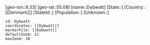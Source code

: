 ﻿---
location: [55.08,9.33]
mapzoom: [7,12] 
mapmarker: city 
type: City
tags:
- geo/City


SpocWebEntityId: 29924
isDeleted: false
confidential: public

---
[geo-lon::9.33]
[geo-lat::55.08]
[name::Dybwatt]
[State::]
[Country::[[Denmark]]]
[StateId::]
[Population::]
[Unknown::]


```leaflet
id: Dybwatt
coordinates: [[Dybwatt]]
markerFile: [[Dybwatt]]
defaultZoom: 11 
maxZoom: 18
```
